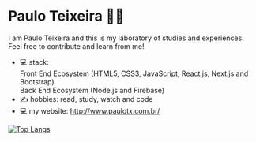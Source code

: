 # Paulo Teixeira :man_technologist:

I am Paulo Teixeira and this is my laboratory of studies 
and experiences. 
Feel free to contribute and learn from me!

- 💻 stack:   
        Front End Ecosystem (HTML5, CSS3, JavaScript, React.js, Next.js and Bootstrap)  
        Back End Ecosystem (Node.js and Firebase)
- ✍ hobbies: read, study, watch and code
- 💻 my website: http://www.paulotx.com.br/

[![Top Langs](https://github-readme-stats.vercel.app/api/top-langs/?username=pauloteixeira01&layout=compact)](https://github.com/pauloteixeira01/github-readme-stats)


<!--
[![Top Langs](https://github-readme-stats.vercel.app/api/top-langs/?username=pauloteixeira01&layout=compact)](https://github.com/pauloteixeira01/github-readme-stats)
**pauloteixeira01/pauloteixeira01** is a ✨ _special_ ✨ repository because its `README.md` (this file) appears on your GitHub profile.

Here are some ideas to get you started:

- 🔭 I’m currently working on ...
- 🌱 I’m currently learning ...
- 👯 I’m looking to collaborate on ...
- 🤔 I’m looking for help with ...
- 💬 Ask me about ...
- 📫 How to reach me: ...
- 😄 Pronouns: ...
- ⚡ Fun fact: ...
-->
